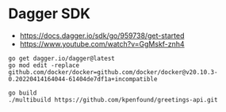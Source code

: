 # Dagger SDK

- https://docs.dagger.io/sdk/go/959738/get-started
- https://www.youtube.com/watch?v=GgMskf-znh4

```
go get dagger.io/dagger@latest
go mod edit -replace github.com/docker/docker=github.com/docker/docker@v20.10.3-0.20220414164044-61404de7df1a+incompatible
````


```
go build
./multibuild https://github.com/kpenfound/greetings-api.git
```
